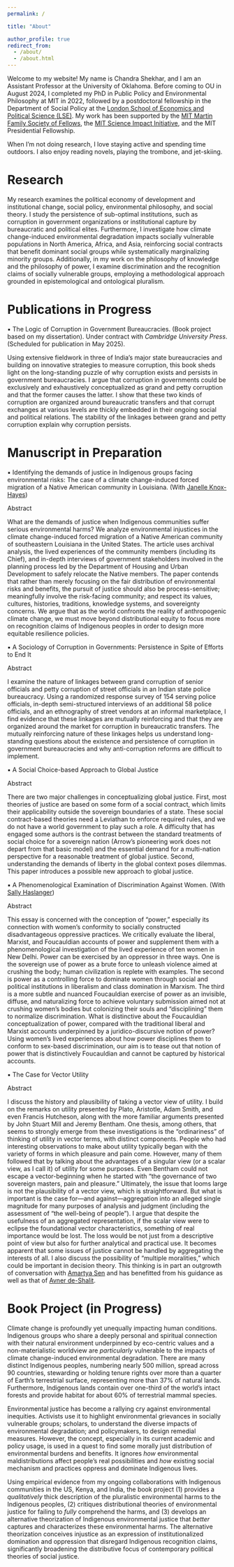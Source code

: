 ```yaml
---
permalink: /

title: "About"

author_profile: true
redirect_from: 
  - /about/
  - /about.html
---
```

Welcome to my website! My name is Chandra Shekhar, and I am an Assistant Professor at the University of Oklahoma. Before coming to OU in August 2024, I completed my PhD in Public Policy and Environmental Philosophy at MIT in 2022, followed by a postdoctoral fellowship in the Department of Social Policy at the [London School of Economics and Political Science (LSE)](https://www.lse.ac.uk/social-policy). My work has been supported by the [MIT Martin Family Society of Fellows](https://martin-fellows.mit.edu/fellows/current-fellows/), the [MIT Science Impact Initiative](https://scienceimpact.mit.edu/view/biblio/student_contributors_doctoral), and the MIT Presidential Fellowship. <br>

When I’m not doing research, I love staying active and spending time outdoors. I also enjoy reading novels, playing the trombone, and jet-skiing.

Research
===

My research examines the political economy of development and institutional change, social policy, environmental philosophy, and social theory. I study the persistence of sub-optimal institutions, such as corruption in government organizations or institutional capture by bureaucratic and political elites. Furthermore, I investigate how climate change-induced environmental degradation impacts socially vulnerable populations in North America, Africa, and Asia, reinforcing social contracts that benefit dominant social groups while systematically marginalizing minority groups. Additionally, in my work on the philosophy of knowledge and the philosophy of power, I examine discrimination and the recognition claims of socially vulnerable groups, employing a methodological approach grounded in epistemological and ontological pluralism. <br>

Publications in Progress
===
▪ The Logic of Corruption in Government Bureaucracies. (Book project based on my dissertation). Under contract with *Cambridge University Press*. (Scheduled for publication in May 2025). <br>

Using extensive fieldwork in three of India’s major state bureaucracies and building on innovative strategies to measure corruption, this book sheds light on the long-standing puzzle of why corruption exists and persists in government bureaucracies. I argue that corruption in governments could be exclusively and exhaustively conceptualized as grand and petty corruption and that the former causes the latter. I show that these two kinds of corruption are organized around bureaucratic transfers and that corrupt exchanges at various levels are thickly embedded in their ongoing social and political relations. The stability of the linkages between grand and petty corruption explain why corruption persists. <br>

Manuscript in Preparation
===
▪ Identifying the demands of justice in Indigenous groups facing environmental risks: The case of a climate change-induced forced migration of a Native American community in Louisiana. (With [Janelle Knox-Hayes](https://dusp.mit.edu/people/janelle-knox-hayes)) <br>

Abstract <br>

What are the demands of justice when Indigenous communities suffer serious environmental harms? We analyze environmental injustices in the climate change-induced forced migration of a Native American community of southeastern Louisiana in the United States. The article uses archival analysis, the lived experiences of the community members (including its Chief), and in-depth interviews of government stakeholders involved in the planning process led by the Department of Housing and Urban Development to safely relocate the Native members. The paper contends that rather than merely focusing on the fair distribution of environmental risks and benefits, the pursuit of justice should also be process-sensitive; meaningfully involve the risk-facing community; and respect its values, cultures, histories, traditions, knowledge systems, and sovereignty concerns. We argue that as the world confronts the reality of anthropogenic climate change, we must move beyond distributional equity to focus more on recognition claims of Indigenous peoples in order to design more equitable resilience policies. 

▪ A Sociology of Corruption in Governments: Persistence in Spite of Efforts to End It

Abstract <br>

I examine the nature of linkages between grand corruption of senior officials and petty corruption of street officials in an Indian state police bureaucracy. Using a randomized response survey of 154 serving police officials, in-depth semi-structured interviews of an additional 58 police officials, and an ethnography of street vendors at an informal marketplace, I find evidence that these linkages are mutually reinforcing and that they are organized around the market for corruption in bureaucratic transfers. The mutually reinforcing nature of these linkages helps us understand long-standing questions about the existence and persistence of corruption in government bureaucracies and why anti-corruption reforms are difficult to implement. <br>

▪ A Social Choice-based Approach to Global Justice

Abstract <br>

There are two major challenges in conceptualizing global justice. First, most theories of justice are based on some form of a social contract, which limits their applicability outside the sovereign boundaries of a state. These social contract-based theories need a Leviathan to enforce required rules, and we do not have a world government to play such a role. A difficulty that has engaged some authors is the contrast between the standard treatments of social choice for a sovereign nation (Arrow’s pioneering work does not depart from that basic model) and the essential demand for a multi-nation perspective for a reasonable treatment of global justice. Second, understanding the demands of liberty in the global context poses dilemmas. This paper introduces a possible new approach to global justice. 

▪ A Phenomenological Examination of Discrimination Against Women. (With [Sally Haslanger](https://philosophy.mit.edu/haslanger)) 

Abstract <br>

This essay is concerned with the conception of “power,” especially its connection with women’s conformity to socially constructed disadvantageous oppressive practices. We critically evaluate the liberal, Marxist, and Foucauldian accounts of power and supplement them with a phenomenological investigation of the lived experience of ten women in New Delhi. Power can be exercised by an oppressor in three ways. One is the sovereign use of power as a brute force to unleash violence aimed at crushing the body; human civilization is replete with examples. The second is power as a controlling force to dominate women through social and political institutions in liberalism and class domination in Marxism. The third is a more subtle and nuanced Foucauldian exercise of power as an invisible, diffuse, and naturalizing force to achieve voluntary submission aimed not at crushing women’s bodies but colonizing their souls and “disciplining” them to normalize discrimination. What is distinctive about the Foucauldian conceptualization of power, compared with the traditional liberal and Marxist accounts underpinned by a juridico-discursive notion of power? Using women’s lived experiences about how power disciplines them to conform to sex-based discrimination, our aim is to tease out that notion of power that is distinctively Foucauldian and cannot be captured by historical accounts. <br>

▪ The Case for Vector Utility <br>

Abstract <br>

I discuss the history and plausibility of taking a vector view of utility. I build on the remarks on utility presented by Plato, Aristotle, Adam Smith, and even Francis Hutcheson, along with the more familiar arguments presented by John Stuart Mill and Jeremy Bentham. One thesis, among others, that seems to strongly emerge from these investigations is the “ordinariness” of thinking of utility in vector terms, with distinct components. People who had interesting observations to make about utility typically began with the variety of forms in which pleasure and pain come. However, many of them followed that by talking about the advantages of a singular view (or a scalar view, as I call it) of utility for some purposes. Even Bentham could not escape a vector-beginning when he started with “the governance of two sovereign masters, pain and pleasure.” Ultimately, the issue that looms large is not the plausibility of a vector view, which is straightforward. But what is important is the case for—and against—aggregation into an alleged single magnitude for many purposes of analysis and judgment (including the assessment of “the well-being of people”). I argue that despite the usefulness of an aggregated representation, if the scalar view were to eclipse the foundational vector characteristics, something of real importance would be lost. The loss would be not just from a descriptive point of view but also for further analytical and practical use. It becomes apparent that some issues of justice cannot be handled by aggregating the interests of all. I also discuss the possibility of “multiple moralities,” which could be important in decision theory. This thinking is in part an outgrowth of conversation with [Amartya Sen](https://scholar.harvard.edu/sen/home) and has benefitted from his guidance as well as that of [Avner de-Shalit](https://www.avnerdeshalit.com).

Book Project (in Progress)
===
Climate change is profoundly yet unequally impacting human conditions. Indigenous groups who share a deeply personal and spiritual connection with their natural environment underpinned by eco-centric values and a non-materialistic worldview are *particularly* vulnerable to the impacts of climate change-induced environmental degradation. There are many distinct Indigenous peoples, numbering nearly 500 million, spread across 90 countries, stewarding or holding tenure rights over more than a quarter of Earth’s terrestrial surface, representing more than 37% of natural lands. Furthermore, Indigenous lands contain over one-third of the world’s intact forests and provide habitat for about 60% of terrestrial mammal species. <br>

Environmental justice has become a rallying cry against environmental inequities. Activists use it to highlight environmental grievances in socially vulnerable groups; scholars, to understand the diverse impacts of environmental degradation; and policymakers, to design remedial measures. However, the concept, especially in its current academic and policy usage, is used in a quest to find some morally just distribution of environmental burdens and benefits. It ignores *how* environmental maldistributions affect people’s real possibilities and *how* existing social mechanism and practices oppress and dominate Indigenous lives. <br>

Using empirical evidence from my ongoing collaborations with Indigenous communities in the US, Kenya, and India, the book project (1) provides a *qualitatively* thick description of the pluralistic environmental harms to the Indigenous peoples, (2) critiques distributional theories of environmental justice for failing to *fully* comprehend the harms, and (3) develops an alternative theorization of Indigenous environmental justice that *better* captures and characterizes these environmental harms. The alternative theorization conceives injustice as an expression of institutionalized domination and oppression that disregard Indigenous recognition claims, significantly broadening the distributive focus of contemporary political theories of social justice. 






